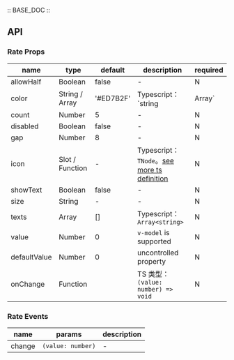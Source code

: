 :: BASE_DOC ::

## API

### Rate Props

name | type | default | description | required
-- | -- | -- | -- | --
allowHalf | Boolean | false | \- | N
color | String / Array | '#ED7B2F' | Typescript：`string | Array<string>` | N
count | Number | 5 | \- | N
disabled | Boolean | false | \- | N
gap | Number | 8 | \- | N
icon | Slot / Function | - | Typescript：`TNode`。[see more ts definition](https://github.com/Tencent/tdesign-vue/blob/develop/src/common.ts) | N
showText | Boolean | false | \- | N
size | String | - | \- | N
texts | Array | [] | Typescript：`Array<string>` | N
value | Number | 0 | `v-model` is supported | N
defaultValue | Number | 0 | uncontrolled property | N
onChange | Function |  | TS 类型：`(value: number) => void`<br/> | N

### Rate Events

name | params | description
-- | -- | --
change | `(value: number)` | \-
